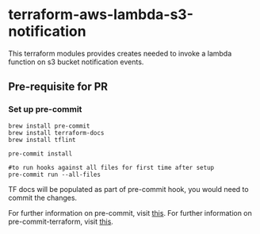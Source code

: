 # terraform-aws-lambda-s3-notification

This terraform modules provides creates needed to invoke a lambda function on s3 bucket notification events.

<!-- BEGINNING OF PRE-COMMIT-TERRAFORM DOCS HOOK -->
<!-- END OF PRE-COMMIT-TERRAFORM DOCS HOOK -->

## Pre-requisite for PR

### Set up pre-commit

```shell
brew install pre-commit
brew install terraform-docs
brew install tflint

pre-commit install

#to run hooks against all files for first time after setup
pre-commit run --all-files
```

TF docs will be populated as part of pre-commit hook, you would need to commit the changes.

For further information on pre-commit, visit [this](https://pre-commit.com/#intro).
For further information on pre-commit-terraform, visit [this](https://github.com/antonbabenko/pre-commit-terraform).
